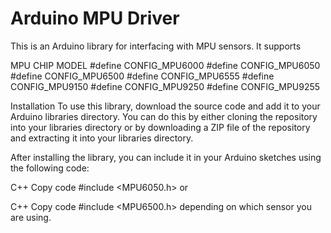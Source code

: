 # Arduino MPU Driver
This is an Arduino library for interfacing with MPU sensors. It supports 

MPU CHIP MODEL
 #define CONFIG_MPU6000
 #define CONFIG_MPU6050
 #define CONFIG_MPU6500
 #define CONFIG_MPU6555
 #define CONFIG_MPU9150
 #define CONFIG_MPU9250
 #define CONFIG_MPU9255

Installation
To use this library, download the source code and add it to your Arduino libraries directory. You can do this by either cloning the repository into your libraries directory or by downloading a ZIP file of the repository and extracting it into your libraries directory.

After installing the library, you can include it in your Arduino sketches using the following code:

C++
Copy code
#include <MPU6050.h>
or

C++
Copy code
#include <MPU6500.h>
depending on which sensor you are using.
